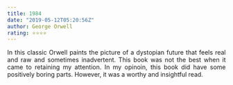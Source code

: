 ```yaml
---
title: 1984
date: "2019-05-12T05:20:56Z"
author: George Orwell
rating: ⭐⭐⭐⭐
---
```


<style>
body {
text-align: justify}
</style>

In this classic Orwell paints the picture of a dystopian future that feels real and raw and sometimes inadvertent.
This book was not the best when it came to retaining my attention. In my opinoin, this book did have some positively boring parts. However, it was a worthy and insightful read.